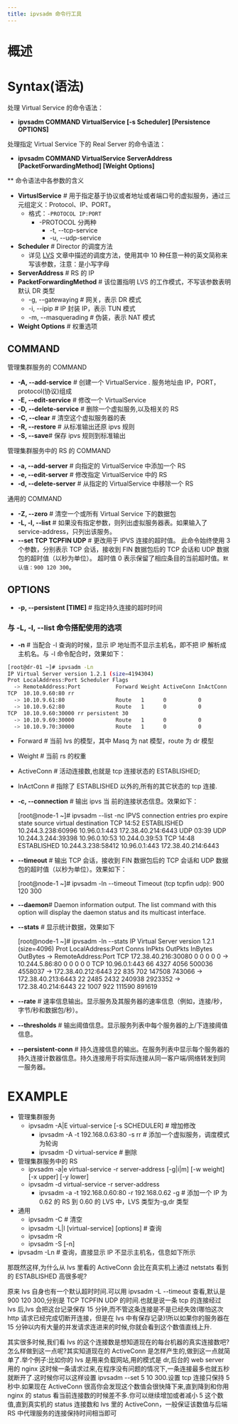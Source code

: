 ```yaml
---
title: ipvsadm 命令行工具
---
```


# 概述

# Syntax(语法)

处理 Virtual Service 的命令语法：

- **ipvsadm COMMAND VirtualService \[-s Scheduler] \[Persistence OPTIONS]**

处理指定 Virtual Service 下的 Real Server 的命令语法：

- **ipvsadm COMMAND VirtualService ServerAddress \[PacketForwardingMethod] \[Weight Options]**

\*\*
命令语法中各参数的含义

- **VirtuslService** # 用于指定基于协议或者地址或者端口号的虚拟服务，通过三元组定义：Protocol、IP、PORT。
  - 格式：`-PROTOCOL IP:PORT`
    - -PROTOCOL 分两种
      - -t, --tcp-service
      - -u, --udp-service
- **Scheduler** # Director 的调度方法
  - 详见 [LVS](/docs/3.集群与分布式/LVS/LVS.md) 文章中描述的调度方法，使用其中 10 种任意一种的英文简称来写该参数，注意：是小写字母
- **ServerAddress** # RS 的 IP
- **PacketForwardingMethod** # 该位置指明 LVS 的工作模式，不写该参数表明默认 DR 类型
  - -g, --gatewaying # 网关，表示 DR 模式
  - -i, --ipip # IP 封装 IP，表示 TUN 模式
  - -m, --masquerading # 伪装，表示 NAT 模式
- **Weight Options** # 权重选项

## COMMAND

管理集群服务的 COMMAND

- **-A, --add-service** # 创建一个 VirtualService . 服务地址由 IP，PORT，protocol(协议)组成
- **-E, --edit-service** # 修改一个 VirtualService
- **-D, --delete-service** # 删除一个虚拟服务,以及相关的 RS
- **-C, --clear** # 清空这个虚拟服务器的表
- **-R, --restore** # 从标准输出还原 ipvs 规则
- **-S, --save**# 保存 ipvs 规则到标准输出

管理集群服务中的 RS 的 COMMAND

- **-a, --add-server** # 向指定的 VirtualService 中添加一个 RS
- **-e, --edit-server** # 修改指定 VirtualService 中的 RS
- **-d, --delete-server** # 从指定的 VirtualService 中移除一个 RS

通用的 COMMAND

- **-Z, --zero** # 清空一个或所有 Virtual Service 下的数据包
- **-L, -l, --list** # 如果没有指定参数，则列出虚拟服务器表。如果输入了 service-address，只列出该服务。
- **--set TCP TCPFIN UDP** # 更改用于 IPVS 连接的超时值。 此命令始终使用 3 个参数，分别表示 TCP 会话，接收到 FIN 数据包后的 TCP 会话和 UDP 数据包的超时值（以秒为单位）。 超时值 0 表示保留了相应条目的当前超时值。`默认值：900 120 300`。

## OPTIONS

- **-p, --persistent \[TIME]** # 指定持久连接的超时时间

### 与 -L, -l, --list 命令搭配使用的选项

- **-n** # 当配合 -l 查询的时候，显示 IP 地址而不显示主机名，即不把 IP 解析成主机名。与 -l 命令配合时，效果如下：

```bash
[root@dr-01 ~]# ipvsadm -Ln
IP Virtual Server version 1.2.1 (size=4194304)
Prot LocalAddress:Port Scheduler Flags
  -> RemoteAddress:Port           Forward Weight ActiveConn InActConn
TCP  10.10.9.60:80 rr
  -> 10.10.9.61:80                Route   1      0          0
  -> 10.10.9.62:80                Route   1      0          0
TCP  10.10.9.60:30000 rr persistent 30
  -> 10.10.9.69:30000             Route   1      0          0
  -> 10.10.9.70:30000             Route   1      0          0
```

- Forward # 当前 lvs 的模型，其中 Masq 为 nat 模型，route 为 dr 模型
- Weight # 当前 rs 的权重
- ActiveConn # 活动连接数,也就是 tcp 连接状态的 ESTABLISHED;
- InActConn # 指除了 ESTABLISHED 以外的,所有的其它状态的 tcp 连接.
- **-c, --connection** # 输出 ipvs 当 前的连接状态信息。效果如下：

    [root@node-1 ~]# ipvsadm --list -nc
    IPVS connection entries
    pro expire state       source             virtual            destination
    TCP 14:52  ESTABLISHED 10.244.3.238:60996 10.96.0.1:443      172.38.40.214:6443
    UDP 03:39  UDP         10.244.3.244:39398 10.96.0.10:53      10.244.0.39:53
    TCP 14:48  ESTABLISHED 10.244.3.238:58412 10.96.0.1:443      172.38.40.214:6443

- **--timeout** # 输出 TCP 会话，接收到 FIN 数据包后的 TCP 会话和 UDP 数据包的超时值（以秒为单位）。效果如下：

    [root@node-1 ~]# ipvsadm -ln --timeout
    Timeout (tcp tcpfin udp): 900 120 300

- **--daemon**# Daemon information output. The list command with this option will display the daemon status and its multicast interface.
- **--stats** # 显示统计数据，效果如下

    [root@node-1 ~]# ipvsadm -ln --stats
    IP Virtual Server version 1.2.1 (size=4096)
    Prot LocalAddress:Port               Conns   InPkts  OutPkts  InBytes OutBytes
      -> RemoteAddress:Port
    TCP  172.38.40.216:30080                 0        0        0        0        0
      -> 10.244.5.86:80                      0        0        0        0        0
    TCP  10.96.0.1:443                      66     4327     4056   500036  4558037
      -> 172.38.40.212:6443                 22      835      702   147508   743066
      -> 172.38.40.213:6443                 22     2485     2432   240938  2923352
      -> 172.38.40.214:6443                 22     1007      922   111590   891619

- **--rate** # 速率信息输出。显示服务及其服务器的速率信息（例如，连接/秒，字节/秒和数据包/秒）。
- **--thresholds** # 输出阈值信息。显示服务列表中每个服务器的上/下连接阈值信息。
- **--persistent-conn** # 持久连接信息的输出。在服务列表中显示每个服务器的持久连接计数器信息。持久连接用于将实际连接从同一客户端/网络转发到同一服务器。

# EXAMPLE

- 管理集群服务
  - ipvsadm -A|E virtual-service \[-s SCHEDULER] # 增加修改
    - ipvsadm -A -t 192.168.0.63:80 -s rr # 添加一个虚拟服务，调度模式为轮询
    - ipvsadm -D virtual-service # 删除
- 管理集群服务中的 RS
  - ipvsadm -a|e virtual-service -r server-address \[-g|i|m] \[-w weight] \[-x upper] \[-y lower]
  - ipvsadm -d virtual-service -r server-address
    - ipvsadm -a -t 192.168.0.60:80 -r 192.168.0.62 -g # 添加一个 IP 为 0.62 的 RS 到 0.60 的 LVS 中，LVS 类型为-g,dr 类型
- 通用
  - ipvsadm -C # 清空
  - ipvsadm -L|l \[virtual-service] \[options] # 查询
  - ipvsadm -R
  - ipvsadm -S \[-n]
- ipvsadm -Ln # 查询，直接显示 IP 不显示主机名，信息如下所示

那既然这样,为什么从 lvs 里看的 ActiveConn 会比在真实机上通过 netstats 看到的 ESTABLISHED 高很多呢?

原来 lvs 自身也有一个默认超时时间.可以用 ipvsadm -L --timeout 查看,默认是 900 120 300,分别是 TCP TCPFIN UDP 的时间.也就是说一条 tcp 的连接经过 lvs 后,lvs 会把这台记录保存 15 分钟,而不管这条连接是不是已经失效(哪怕这次 http 请求已经完成切断开连接，但是在 lvs 中有保存记录)!所以如果你的服务器在 15 分钟以内有大量的并发请求连进来的时候,你就会看到这个数值直线上升.

其实很多时候,我们看 lvs 的这个连接数是想知道现在的每台机器的真实连接数吧?怎么样做到这一点呢?其实知道现在的 ActiveConn 是怎样产生的,做到这一点就简单了.举个例子:比如你的 lvs 是用来负载网站,用的模式是 dr,后台的 web server 用的 nginx 这时候一条请求过来,在程序没有问题的情况下,一条连接最多也就五秒就断开了.这时候你可以这样设置 ipvsadm --set 5 10 300.设置 tcp 连接只保持 5 秒中.如果现在 ActiveConn 很高你会发现这个数值会很快降下来,直到降到和你用 nginx 的 status 看当前连接数的时候差不多.你可以继续增加或者减小 5 这个数值,直到真实机的 status 连接数和 lvs 里的 ActiveConn，一般保证该数值与后端 RS 中代理服务的连接保持时间相当即可
